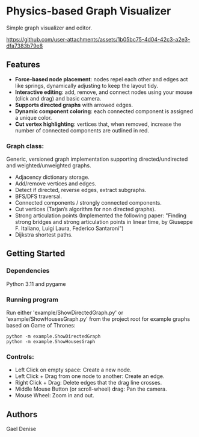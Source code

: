 # Physics-based Graph Visualizer

Simple graph visualizer and editor.

https://github.com/user-attachments/assets/1b05bc75-4d04-42c3-a2e3-dfa7383b79e8



## Features
- **Force-based node placement**: nodes repel each other and edges act like springs, dynamically adjusting to keep the layout tidy.
- **Interactive editing**: add, remove, and connect nodes using your mouse (click and drag) and basic camera.
- **Supports directed graphs** with arrowed edges.
- **Dynamic component coloring**: each connected component is assigned a unique color.
- **Cut vertex highlighting**: vertices that, when removed, increase the number of connected components are outlined in red.

### **Graph class**:

Generic, versioned graph implementation supporting directed/undirected and weighted/unweighted graphs.

- Adjacency dictionary storage.
- Add/remove vertices and edges.
- Detect if directed, reverse edges, extract subgraphs.
- BFS/DFS traversal.
- Connected components / strongly connected components.
- Cut vertices (Tarjan’s algorithm for non directed graphs).
- Strong articulation points (Implemented the following paper: "Finding strong bridges and strong articulation points in linear time, by Giuseppe F. Italiano, Luigi Laura, Federico Santaroni")
- Dijkstra shortest paths.


## Getting Started

### Dependencies

Python 3.11 and pygame

### Running program

Run either 'example/ShowDirectedGraph.py' or 'example/ShowHousesGraph.py' from the project root for example graphs based on Game of Thrones:

```
python -m example.ShowDirectedGraph
python -m example.ShowHousesGraph
```

### Controls:
- Left Click on empty space: Create a new node.
- Left Click + Drag from one node to another: Create an edge.
- Right Click + Drag: Delete edges that the drag line crosses.
- Middle Mouse Button (or scroll-wheel) drag: Pan the camera.
- Mouse Wheel: Zoom in and out.

## Authors

Gael Denise
